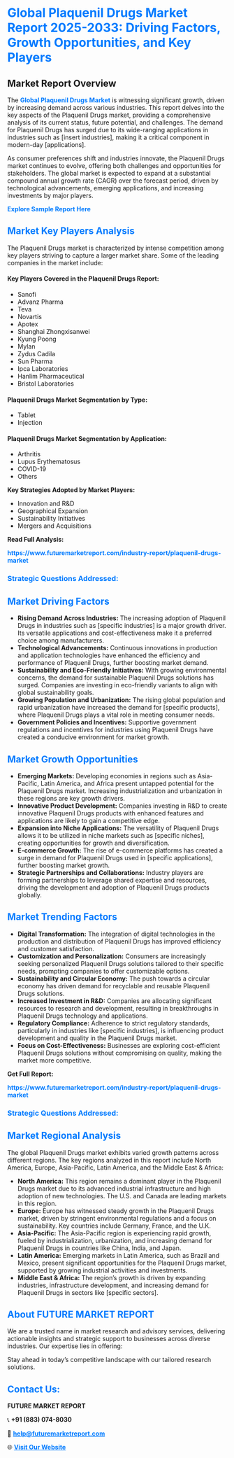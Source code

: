 <h1 style="color: #007BFF;">Global Plaquenil Drugs Market Report 2025-2033: Driving Factors, Growth Opportunities, and Key Players</h1>

<section id="overview">
<h2>Market Report Overview</h2>
<p>The <a href="https://www.futuremarketreport.com/industry-report/plaquenil-drugs-market" style="color: #007BFF; text-decoration: none;"><strong>Global Plaquenil Drugs Market</strong></a> is witnessing significant growth, driven by increasing demand across various industries. This report delves into the key aspects of the Plaquenil Drugs market, providing a comprehensive analysis of its current status, future potential, and challenges. The demand for Plaquenil Drugs has surged due to its wide-ranging applications in industries such as [insert industries], making it a critical component in modern-day [applications].</p>
<p>As consumer preferences shift and industries innovate, the Plaquenil Drugs market continues to evolve, offering both challenges and opportunities for stakeholders. The global market is expected to expand at a substantial compound annual growth rate (CAGR) over the forecast period, driven by technological advancements, emerging applications, and increasing investments by major players.</p>
</section>

<section id="overview">
<p><a href="https://www.futuremarketreport.com/request-sample/reportId=77945" style="color: #007BFF; text-decoration: none;"><strong>Explore Sample Report Here</strong></a></p>
</section>

<section id="key-players">
<h2 style="color: #007BFF;">Market Key Players Analysis</h2>
<p>The Plaquenil Drugs market is characterized by intense competition among key players striving to capture a larger market share. Some of the leading companies in the market include:</p>
<h4>Key Players Covered in the Plaquenil Drugs Report:</h4>
<ul><li>Sanofi</li><li>Advanz Pharma</li><li>Teva</li><li>Novartis</li><li>Apotex</li><li>Shanghai Zhongxisanwei</li><li>Kyung Poong</li><li>Mylan</li><li>Zydus Cadila</li><li>Sun Pharma</li><li>Ipca Laboratories</li><li>Hanlim Pharmaceutical</li><li>Bristol Laboratories</li></ul>
<h4>Plaquenil Drugs Market Segmentation by Type:</h4>
<ul><li>Tablet</li><li>Injection</li></ul>

<h4>Plaquenil Drugs Market Segmentation by Application:</h4>
<ul><li>Arthritis</li><li>Lupus Erythematosus</li><li>COVID-19</li><li>Others</li></ul>
<p><strong>Key Strategies Adopted by Market Players:</strong></p>
<ul>
<li>Innovation and R&D</li>
<li>Geographical Expansion</li>
<li>Sustainability Initiatives</li>
<li>Mergers and Acquisitions</li>
</ul>
</section>

<section>
<p><strong>Read Full Analysis: </strong></p><a href="https://www.futuremarketreport.com/industry-report/plaquenil-drugs-market" style="color: #007BFF; text-decoration: none;"><strong>https://www.futuremarketreport.com/industry-report/plaquenil-drugs-market</strong></a>
<h3 style="color: #007BFF;">Strategic Questions Addressed:</h3>
</section>

<section id="driving-factors">
<h2 style="color: #007BFF;">Market Driving Factors</h2>
<ul>
<li><strong>Rising Demand Across Industries:</strong> The increasing adoption of Plaquenil Drugs in industries such as [specific industries] is a major growth driver. Its versatile applications and cost-effectiveness make it a preferred choice among manufacturers.</li>
<li><strong>Technological Advancements:</strong> Continuous innovations in production and application technologies have enhanced the efficiency and performance of Plaquenil Drugs, further boosting market demand.</li>
<li><strong>Sustainability and Eco-Friendly Initiatives:</strong> With growing environmental concerns, the demand for sustainable Plaquenil Drugs solutions has surged. Companies are investing in eco-friendly variants to align with global sustainability goals.</li>
<li><strong>Growing Population and Urbanization:</strong> The rising global population and rapid urbanization have increased the demand for [specific products], where Plaquenil Drugs plays a vital role in meeting consumer needs.</li>
<li><strong>Government Policies and Incentives:</strong> Supportive government regulations and incentives for industries using Plaquenil Drugs have created a conducive environment for market growth.</li>
</ul>
</section>

<section id="growth-opportunities">
<h2 style="color: #007BFF;">Market Growth Opportunities</h2>
<ul>
<li><strong>Emerging Markets:</strong> Developing economies in regions such as Asia-Pacific, Latin America, and Africa present untapped potential for the Plaquenil Drugs market. Increasing industrialization and urbanization in these regions are key growth drivers.</li>
<li><strong>Innovative Product Development:</strong> Companies investing in R&D to create innovative Plaquenil Drugs products with enhanced features and applications are likely to gain a competitive edge.</li>
<li><strong>Expansion into Niche Applications:</strong> The versatility of Plaquenil Drugs allows it to be utilized in niche markets such as [specific niches], creating opportunities for growth and diversification.</li>
<li><strong>E-commerce Growth:</strong> The rise of e-commerce platforms has created a surge in demand for Plaquenil Drugs used in [specific applications], further boosting market growth.</li>
<li><strong>Strategic Partnerships and Collaborations:</strong> Industry players are forming partnerships to leverage shared expertise and resources, driving the development and adoption of Plaquenil Drugs products globally.</li>
</ul>
</section>

<section id="trending-factors">
<h2 style="color: #007BFF;">Market Trending Factors</h2>
<ul>
<li><strong>Digital Transformation:</strong> The integration of digital technologies in the production and distribution of Plaquenil Drugs has improved efficiency and customer satisfaction.</li>
<li><strong>Customization and Personalization:</strong> Consumers are increasingly seeking personalized Plaquenil Drugs solutions tailored to their specific needs, prompting companies to offer customizable options.</li>
<li><strong>Sustainability and Circular Economy:</strong> The push towards a circular economy has driven demand for recyclable and reusable Plaquenil Drugs solutions.</li>
<li><strong>Increased Investment in R&D:</strong> Companies are allocating significant resources to research and development, resulting in breakthroughs in Plaquenil Drugs technology and applications.</li>
<li><strong>Regulatory Compliance:</strong> Adherence to strict regulatory standards, particularly in industries like [specific industries], is influencing product development and quality in the Plaquenil Drugs market.</li>
<li><strong>Focus on Cost-Effectiveness:</strong> Businesses are exploring cost-efficient Plaquenil Drugs solutions without compromising on quality, making the market more competitive.</li>
</ul>
</section>

<section>
<p><strong>Get Full Report: </strong></p><a href="https://www.futuremarketreport.com/industry-report/plaquenil-drugs-market" style="color: #007BFF; text-decoration: none;"><strong>https://www.futuremarketreport.com/industry-report/plaquenil-drugs-market</strong></a>
<h3 style="color: #007BFF;">Strategic Questions Addressed:</h3>
</section>


<section id="regional-analysis">
<h2 style="color: #007BFF;">Market Regional Analysis</h2>
<p>The global Plaquenil Drugs market exhibits varied growth patterns across different regions. The key regions analyzed in this report include North America, Europe, Asia-Pacific, Latin America, and the Middle East & Africa:</p>
<ul>
<li><strong>North America:</strong> This region remains a dominant player in the Plaquenil Drugs market due to its advanced industrial infrastructure and high adoption of new technologies. The U.S. and Canada are leading markets in this region.</li>
<li><strong>Europe:</strong> Europe has witnessed steady growth in the Plaquenil Drugs market, driven by stringent environmental regulations and a focus on sustainability. Key countries include Germany, France, and the U.K.</li>
<li><strong>Asia-Pacific:</strong> The Asia-Pacific region is experiencing rapid growth, fueled by industrialization, urbanization, and increasing demand for Plaquenil Drugs in countries like China, India, and Japan.</li>
<li><strong>Latin America:</strong> Emerging markets in Latin America, such as Brazil and Mexico, present significant opportunities for the Plaquenil Drugs market, supported by growing industrial activities and investments.</li>
<li><strong>Middle East & Africa:</strong> The region’s growth is driven by expanding industries, infrastructure development, and increasing demand for Plaquenil Drugs in sectors like [specific sectors].</li>
</ul>
</section>

<footer>
<h2 style="color: #007BFF;">About FUTURE MARKET REPORT</h2>
<p>We are a trusted name in market research and advisory services, delivering actionable insights and strategic support to businesses across diverse industries. Our expertise lies in offering:</p>

<p>Stay ahead in today’s competitive landscape with our tailored research solutions.</p>

<h2 style="color: #007BFF;">Contact Us:</h2>
<p><strong>FUTURE MARKET REPORT</strong></p>
<p>📞 <strong>+91 (883) 074-8030</strong></p>
<p>📧 <strong><a href="mailto:help@futuremarketreport.com" style="color: #007BFF;">help@futuremarketreport.com</a></strong></p>
<p>🌐 <strong><a href="https://www.futuremarketreport.com/" style="color: #007BFF;">Visit Our Website</a></strong></p>
</footer>